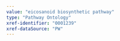```yaml
---
value: "eicosanoid biosynthetic pathway"
type: "Pathway Ontology"
xref-identifier: "0001239"
xref-dataSource: "PW"
---
```

